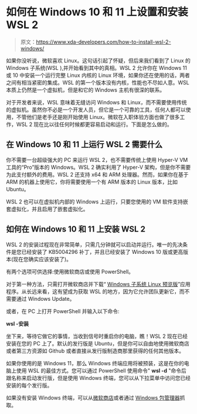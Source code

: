 # 如何在 Windows 10 和 11 上设置和安装 WSL 2

> 原文：<https://www.xda-developers.com/how-to-install-wsl-2-windows/>

如果你没听说，微软喜欢 Linux。这句话引起了怀疑，但后来我们看到了 Linux 的 Windows 子系统(WSL ),并开始看到其中的真相。WSL 2 允许你在 Windows 11 或 10 中安装一个运行完整 Linux 内核的 Linux 环境，如果你还在使用的话，两者之间有相当紧密的集成。WSL 的第一个版本没有内核，性能也不尽如人意。WSL 本质上仍然是一个虚拟机，但是和它的 Windows 主机有很深的联系。

对于开发者来说，WSL 意味着无缝访问 Windows 和 Linux，而不需要使用传统的虚拟机。虽然你不必是一个开发人员，但它是一个可靠的工具，任何人都可以使用，不管他们是老手还是刚开始使用 Linux。微软在入职体验方面也做了很多工作，WSL 2 现在比以往任何时候都更容易启动和运行。下面是怎么做的。

## 在 Windows 10 和 11 上运行 WSL 2 需要什么

你不需要一台超级强大的 PC 来运行 WSL 2，也不需要传统上使用 Hyper-V VM 工具的“Pro”版本的 Windows。WSL 2 确实利用了 Hyper-V 架构，但是你不需要为此支付额外的费用。WSL 2 还支持 x64 和 ARM 处理器。然而，如果你在基于 ARM 的机器上使用它，你将需要使用一个有 ARM 版本的 Linux 版本，比如 Ubuntu。

WSL 2 也可以在虚拟机内部的 Windows 上运行，只要您使用的 VM 软件支持嵌套虚拟化，并且启用了嵌套虚拟化。

## 如何在 Windows 10 和 11 上安装 WSL 2

WSL 2 的安装过程现在非常简单，只需几分钟就可以启动并运行。唯一的先决条件是您已经安装了 KB5004296 补丁，并且已经安装了 Windows 10 版或更高版本(现在您确实应该安装了)。

有两个选项可供选择:使用微软商店或使用 PowerShell。

对于第一种方法，只需打开微软商店并下载“ [Windows 子系统 Linux 预览版](https://apps.microsoft.com/store/detail/windows-subsystem-for-linux-preview/9P9TQF7MRM4R)”应用程序。从长远来看，这有望成为获取 WSL 的地方，因为它允许团队更新它，而不需要通过 Windows Update。

或者，在 PC 上打开 PowerShell 并输入以下命令:

**wsl -安装**

坐下来，等待它做它的事情，当收到信号时重启你的电脑，瞧！WSL 2 现在已经安装在您的 PC 上了。默认的发行版是 Ubuntu，但是你可以自由地使用微软商店或者第三方资源如 Github 或者直接从发行版制造商那里获得的任何其他版本。

如果你使用的是 Windows 11，那么 Windows 终端应用将被预装，这是在你的电脑上使用 WSL 的最佳方式。您可以通过 PowerShell 使用命令" **wsl -d** "命令后跟名称来启动发行版，但是使用 Windows 终端，您可以从下拉菜单中访问您已经安装的每个发行版。

如果没有安装 Windows 终端，可以从[微软商店](https://apps.microsoft.com/store/detail/windows-terminal/9N0DX20HK701)或者通过 [Windows 包管理器](https://winstall.app/apps/Microsoft.WindowsTerminal)抓取。